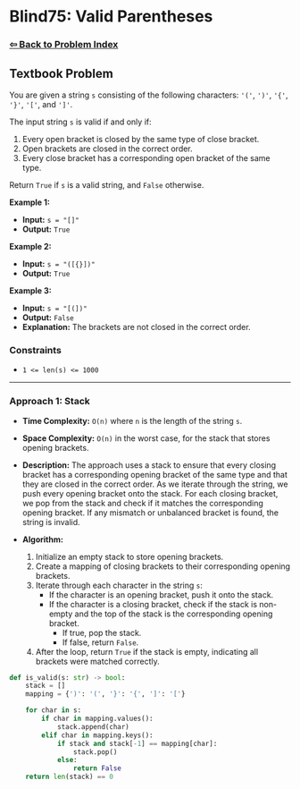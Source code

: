 # Blind75: Valid Parentheses

### [⇦ Back to Problem Index](../../index.md)

## Textbook Problem

You are given a string `s` consisting of the following characters: `'('`, `')'`, `'{'`, `'}'`, `'['`, and `']'`.

The input string `s` is valid if and only if:

1. Every open bracket is closed by the same type of close bracket.
2. Open brackets are closed in the correct order.
3. Every close bracket has a corresponding open bracket of the same type.

Return `True` if `s` is a valid string, and `False` otherwise.

**Example 1:**

- **Input:** `s = "[]"`
- **Output:** `True`

**Example 2:**

- **Input:** `s = "([{}])"`
- **Output:** `True`

**Example 3:**

- **Input:** `s = "[(])"`
- **Output:** `False`
- **Explanation:** The brackets are not closed in the correct order.

### Constraints

- `1 <= len(s) <= 1000`

---

### Approach 1: Stack

- **Time Complexity:** `O(n)` where `n` is the length of the string `s`.
- **Space Complexity:** `O(n)` in the worst case, for the stack that stores opening brackets.
- **Description:** The approach uses a stack to ensure that every closing bracket has a corresponding opening bracket of the same type and that they are closed in the correct order. As we iterate through the string, we push every opening bracket onto the stack. For each closing bracket, we pop from the stack and check if it matches the corresponding opening bracket. If any mismatch or unbalanced bracket is found, the string is invalid.
- **Algorithm:**

  1. Initialize an empty stack to store opening brackets.
  2. Create a mapping of closing brackets to their corresponding opening brackets.
  3. Iterate through each character in the string `s`:
     - If the character is an opening bracket, push it onto the stack.
     - If the character is a closing bracket, check if the stack is non-empty and the top of the stack is the corresponding opening bracket.
       - If true, pop the stack.
       - If false, return `False`.
  4. After the loop, return `True` if the stack is empty, indicating all brackets were matched correctly.

```python
def is_valid(s: str) -> bool:
	stack = []
    mapping = {')': '(', '}': '{', ']': '['}

    for char in s:
        if char in mapping.values():
            stack.append(char)
        elif char in mapping.keys():
            if stack and stack[-1] == mapping[char]:
                stack.pop()
            else:
                return False
    return len(stack) == 0
```
